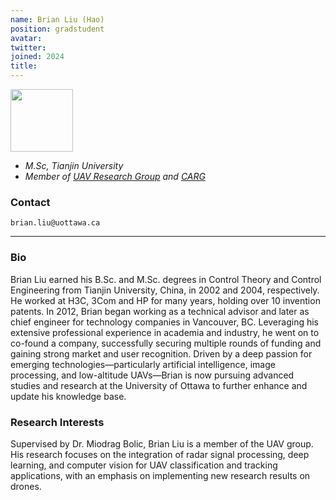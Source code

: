 ```yaml
---
name: Brian Liu (Hao)
position: gradstudent
avatar:
twitter:
joined: 2024
title: 
---
```


<img width="100" src="{{site.baseurl}}/images/people/{{page.avatar}}" data-action="zoom">

- _M.Sc, Tianjin University_<br>
- _Member of [UAV Research Group](https://carg-uottawa.github.io/uav/) and [CARG](https://carg-uottawa.github.io/)_


### Contact

<i class="fa fa-envelope-o"></i>  `brian.liu@uottawa.ca`<br>

<hr>

### Bio

Brian Liu earned his B.Sc. and M.Sc. degrees in Control Theory and Control Engineering from Tianjin University, China, in 2002 and 2004, respectively. He worked at H3C, 3Com and HP for many years, holding over 10 invention patents. In 2012, Brian began working as a technical advisor and later as chief engineer for technology companies in Vancouver, BC. Leveraging his extensive professional experience in academia and industry, he went on to co-found a company, successfully securing multiple rounds of funding and gaining strong market and user recognition. Driven by a deep passion for emerging technologies—particularly artificial intelligence, image processing, and low-altitude UAVs—Brian is now pursuing advanced studies and research at the University of Ottawa to further enhance and update his knowledge base.












### Research Interests

Supervised by Dr. Miodrag Bolic, Brian Liu is a member of the UAV group. His research focuses on the integration of radar signal processing, deep learning, and computer vision for UAV classification and tracking applications, with an emphasis on implementing new research results on drones.

